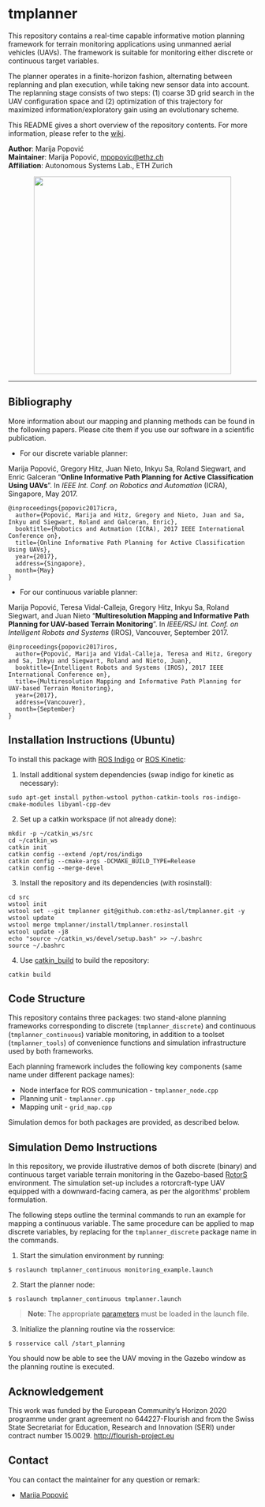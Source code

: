# tmplanner
This repository contains a real-time capable informative motion planning framework for terrain monitoring applications using unmanned aerial vehicles (UAVs). The framework is suitable for monitoring either discrete or continuous target variables.

The planner operates in a finite-horizon fashion, alternating between replanning and plan execution, while taking new sensor data into account. The replanning stage consists of two steps: (1) coarse 3D grid search in the UAV configuration space and (2) optimization of this trajectory for maximized information/exploratory gain using an evolutionary scheme.

This README gives a short overview of the repository contents. For more information, please refer to the [wiki](https://github.com/ethz-asl/tmplanner/wiki).

**Author**: Marija Popović  
**Maintainer**: Marija Popović, mpopovic@ethz.ch  
**Affiliation**: Autonomous Systems Lab., ETH Zurich

<p align="center"><img src="https://preview.ibb.co/n7Q7OG/vlcsnap_2017_11_02_21h35m04s545.png" width="400" /></p>

***

## Bibliography

More information about our mapping and planning methods can be found in the following papers. Please cite them if you use our software in a scientific publication.

* For our discrete variable planner:

Marija Popović, Gregory Hitz, Juan Nieto, Inkyu Sa, Roland Siegwart, and Enric Galceran “**Online Informative Path Planning for Active Classification Using UAVs**”. In *IEEE Int. Conf. on Robotics and Automation* (ICRA), Singapore, May 2017.
```
@inproceedings{popovic2017icra,
  author={Popović, Marija and Hitz, Gregory and Nieto, Juan and Sa, Inkyu and Siegwart, Roland and Galceran, Enric},
  booktitle={Robotics and Autmation (ICRA), 2017 IEEE International Conference on},
  title={Online Informative Path Planning for Active Classification Using UAVs},
  year={2017},
  address={Singapore},
  month={May}
}
```

* For our continuous variable planner:

Marija Popović, Teresa Vidal-Calleja, Gregory Hitz, Inkyu Sa, Roland Siegwart, and Juan Nieto “**Multiresolution Mapping and Informative Path Planning for UAV-based Terrain Monitoring**”. In *IEEE/RSJ Int. Conf. on Intelligent Robots and Systems* (IROS), Vancouver, September 2017.
```
@inproceedings{popovic2017iros,
  author={Popović, Marija and Vidal-Calleja, Teresa and Hitz, Gregory and Sa, Inkyu and Siegwart, Roland and Nieto, Juan},
  booktitle={Intelligent Robots and Systems (IROS), 2017 IEEE International Conference on},
  title={Multiresolution Mapping and Informative Path Planning for UAV-based Terrain Monitoring},
  year={2017},
  address={Vancouver},
  month={September}
}
```

## Installation Instructions (Ubuntu)
To install this package with [ROS Indigo](http://wiki.ros.org/indigo/Installation/Ubuntu) or [ROS Kinetic](http://wiki.ros.org/kinetic/Installation/Ubuntu):

1. Install additional system dependencies (swap indigo for kinetic as necessary):

```
sudo apt-get install python-wstool python-catkin-tools ros-indigo-cmake-modules libyaml-cpp-dev
```

2. Set up a catkin workspace (if not already done):

```
mkdir -p ~/catkin_ws/src
cd ~/catkin_ws
catkin init
catkin config --extend /opt/ros/indigo
catkin config --cmake-args -DCMAKE_BUILD_TYPE=Release
catkin config --merge-devel
```

3. Install the repository and its dependencies (with rosinstall):

```
cd src
wstool init
wstool set --git tmplanner git@github.com:ethz-asl/tmplanner.git -y
wstool update
wstool merge tmplanner/install/tmplanner.rosinstall
wstool update -j8
echo "source ~/catkin_ws/devel/setup.bash" >> ~/.bashrc
source ~/.bashrc
```

4. Use [catkin_build](http://catkin-tools.readthedocs.io/en/latest/verbs/catkin_build.html) to build the repository:

```
catkin build
```

## Code Structure

This repository contains three packages: two stand-alone planning frameworks corresponding to discrete (``tmplanner_discrete``) and continuous (``tmplanner_continuous``) variable monitoring, in addition to a toolset (``tmplanner_tools``) of convenience functions and simulation infrastructure used by both frameworks.

Each planning framework includes the following key components (same name under different package names):

* Node interface for ROS communication - ``tmplanner_node.cpp``
* Planning unit - ``tmplanner.cpp``
* Mapping unit - ``grid_map.cpp``

Simulation demos for both packages are provided, as described below.


## Simulation Demo Instructions
In this repository, we provide illustrative demos of both discrete (binary) and continuous target variable terrain monitoring in the Gazebo-based [RotorS](https://github.com/ethz-asl/rotors_simulator/wiki) environment. The simulation set-up includes a rotorcraft-type UAV equipped with a downward-facing camera, as per the algorithms' problem formulation.

The following steps outline the terminal commands to run an example for mapping a continuous variable. The same procedure can be applied to map discrete variables, by replacing for the ``tmplanner_discrete`` package name in the commands.

1. Start the simulation environment by running:

 ```
 $ roslaunch tmplanner_continuous monitoring_example.launch
 ```
 
 2. Start the planner node:
 
  ```
 $ roslaunch tmplanner_continuous tmplanner.launch
 ```
 
   > **Note**: The appropriate [parameters](https://github.com/ethz-asl/tmplanner/wiki/Parameters) must be loaded in the launch file.
 
 3. Initialize the planning routine via the rosservice:
 
  ```
 $ rosservice call /start_planning
 ```
You should now be able to see the UAV moving in the Gazebo window as the planning routine is executed.
 
## Acknowledgement

This work was funded by the European Community’s Horizon 2020 programme under grant agreement no 644227-Flourish and from the Swiss State Secretariat for Education, Research and Innovation (SERI) under contract number 15.0029.
http://flourish-project.eu

## Contact

You can contact the maintainer for any question or remark:
* [Marija Popović](mailto:mpopovic@ethz.ch)
